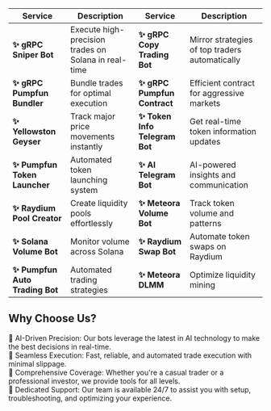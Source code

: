 | Service | Description | Service | Description |
|---------|------------|---------|------------|
| **✨ gRPC Sniper Bot** | Execute high-precision trades on Solana in real-time | **✨ gRPC Copy Trading Bot** | Mirror strategies of top traders automatically |
| **✨ gRPC Pumpfun Bundler** | Bundle trades for optimal execution | **✨ gRPC Pumpfun Contract** | Efficient contract for aggressive markets |
| **✨ Yellowston Geyser** | Track major price movements instantly | **✨ Token Info Telegram Bot** | Get real-time token information updates |
| **✨ Pumpfun Token Launcher** | Automated token launching system | **✨ AI Telegram Bot** | AI-powered insights and communication |
| **✨ Raydium Pool Creator** | Create liquidity pools effortlessly | **✨ Meteora Volume Bot** | Track token volume and patterns |
| **✨ Solana Volume Bot** | Monitor volume across Solana | **✨ Raydium Swap Bot** | Automate token swaps on Raydium |
| **✨ Pumpfun Auto Trading Bot** | Automated trading strategies | **✨ Meteora DLMM** | Optimize liquidity mining |


## Why Choose Us?
🔹 AI-Driven Precision: Our bots leverage the latest in AI technology to make the best decisions in real-time.  
🔹 Seamless Execution: Fast, reliable, and automated trade execution with minimal slippage.  
🔹 Comprehensive Coverage: Whether you're a casual trader or a professional investor, we provide tools for all levels.  
🔹 Dedicated Support: Our team is available 24/7 to assist you with setup, troubleshooting, and optimizing your experience.  
